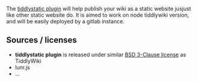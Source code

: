 The [tiddlystatic plugin](#$:/plugins/sycom/tiddlystatic) will help publish your wiki as a static website jusjust  like  other static website do. It is aimed to work on node tiddlywiki version, and will be easily deployed by a gitlab instance.

## Sources / licenses
* **tiddlystatic plugin** is released under similar [BSD 3-Clause license][license] as TiddlyWiki
* lunr.js
* ...

[license]: https://framagit.org/sycom/TiddlyWiki-Plugins/LICENSE.md
